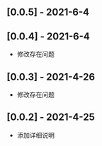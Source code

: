 ## [0.0.5] - 2021-6-4

## [0.0.4] - 2021-6-4
* 修改存在问题
## [0.0.3] - 2021-4-26
* 修改存在问题

## [0.0.2] - 2021-4-25
* 添加详细说明


